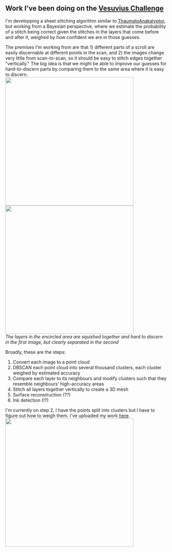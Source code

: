 ## Work I've been doing on the [Vesuvius Challenge]()

I'm developping a sheet stitching algorithm similar to [ThaumatoAnakalyptor](https://github.com/schillij95/ThaumatoAnakalyptor), but working from a Bayesian perspective, where we estimate the probability of a stitch being correct given the stitches in the layers that come before and after it, weighed by how confident we are in those guesses.

The premises I'm working from are that 1) different parts of a scroll are easily discernable at different points in the scan, and 2) the images change very little from scan-to-scan, so it should be easy to stitch edges together "vertically." The big idea is that we might be able to improve our guesses for hard-to-discern parts by comparing them to the same area where it is easy to discern. \
<img src="https://etiennedyer.github.io/assets/vesuvius/comparison1.png" width=400 height=400>
<img src="https://etiennedyer.github.io/assets/vesuvius/comparison2.png" width=400 height=400> \
*The layers in the encircled area are squished together and hard to discern in the first image, but clearly separated in the second*

Broadly, these are the steps:
1. Convert each image to a point cloud
2. DBSCAN each point cloud into several thousand clusters, each cluster weighed by estimated accuracy
3. Compare each layer to its neighbours and modify clusters such that they resemble neighbours' high-accuracy areas
4. Stitch all layers together vertically to create a 3D mesh
5. Surface reconstruction (??)
6. Ink detection (!?)

I'm currently on step 2, I have the points split into clusters but I have to figure out how to weigh them.
I've uploaded my work [here](segment.md). \
<img src="https://etiennedyer.github.io/assets/vesuvius/dbscan.png" width=400 height=400>
